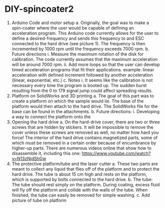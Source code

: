 # DIY-spincoater2


1.	Arduino Code and  motor setup
      a.	Originally, the goal was to make a spin-coater where the user would be capable of defining an acceleration program. This             Arduino code currently allows for the user to define a desired-frequency and sends this frequency to and ESC connected to the hard       drive (see picture 1). The frequency is then incremented by 1000 rpm until the frequency exceeds 7000 rpm.
      b.	Future directions
            i.	Measure the maximum rotation of the disk for calibration. The code currently assumes that the maximum acceleration will               be around 7000 rpm.
            ii.	Add more loops so that the user can develop timed acceleration programs that fit their applications. example: linear                 acceleration with defined increment followed by another acceleration (linear, exponential, etc.)
      c.	Notes
            i.	It seems like the calibration is not necessary every time the program is booted up. The sudden burst resulting from the 0             to 179 signal jump could affect spreading results. 
2.	Platform on SolidWorks and 3D printing
      a.	The goal of this part was to create a platform on which the sample would lie. The base of the platform would then attach to the       hard drive. The SolidWorks file for the base can be found in the attachments.
b.	Future directions: 
i.	Developing a way to connect the platform onto the 
3.	Opening the hard drive
a.	On the hard-drive cover, there are two or three screws that are hidden by stickers. It will be impossible to remove the cover unless these screws are removed as well, no matter how hard you force! The interior of the hard drive contains magnetized parts, some of which must be removed in a certain order because of encumbrance by higher-up parts. There are numerous videos online that show how to disassemble it, including this one: https://www.youtube.com/watch?v=N13zNjdShGw
4.	The protective platform/tube and the laser cutter
a.	These two parts are meant to collect any liquid that flies off of the platform and to protect the hard drive. The tube is about 15 cm high and rests on the platform, which is supported by bolts connected to the hard drive. 
b.	The tube: The tube should rest simply on the platform. During coating, excess fluid will fly off the platform and collide with the walls of the tube. When finished, the tube can easily be removed for simple washing.
c.	Add picture of tube on platform
